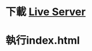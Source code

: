 # 下載 [Live Server](https://marketplace.visualstudio.com/items?itemName=ritwickdey.LiveServer)
# 執行index.html